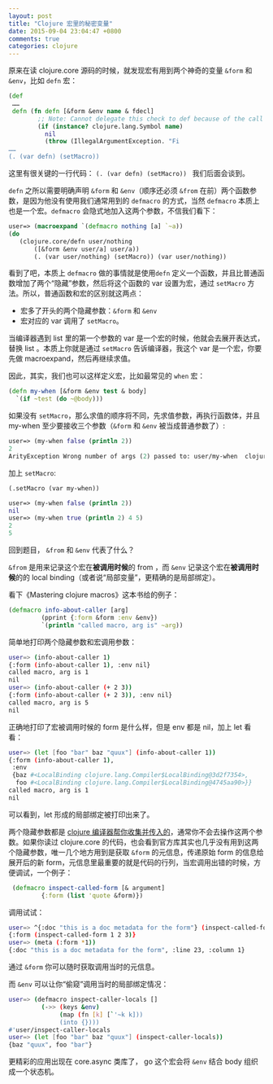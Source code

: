 ```yaml
---
layout: post
title: "Clojure 宏里的秘密变量"
date: 2015-09-04 23:04:47 +0800
comments: true
categories: clojure
---
```


原来在读 clojure.core 源码的时候，就发现宏有用到两个神奇的变量 `&form` 和  `&env`，比如 `defn` 宏：

```clojure
(def 
 ……
 defn (fn defn [&form &env name & fdecl]
        ;; Note: Cannot delegate this check to def because of the call to (with-meta name ..)
        (if (instance? clojure.lang.Symbol name)
          nil
          (throw (IllegalArgumentException. "Fi
……    
(. (var defn) (setMacro))      
```         

这里有很关键的一行代码： `(. (var defn) (setMacro)) ` 我们后面会谈到。

`defn` 之所以需要明确声明 `&form` 和  `&env`（顺序还必须 `&from` 在前）两个函数参数，是因为他没有使用我们通常用到的 `defmacro` 的方式，当然 `defmacro` 本质上也是一个宏。`defmacro` 会隐式地加入这两个参数，不信我们看下：

```clojure
user=> (macroexpand `(defmacro nothing [a] `~a))
(do 
   (clojure.core/defn user/nothing 
       ([&form &env user/a] user/a)) 
       (. (var user/nothing) (setMacro)) (var user/nothing))
```

看到了吧，本质上 `defmacro` 做的事情就是使用`defn` 定义一个函数，并且比普通函数增加了两个“隐藏”参数，然后将这个函数的 var 设置为宏，通过 `setMacro` 方法。所以，普通函数和宏的区别就这两点：

* 宏多了开头的两个隐藏参数：`&form` 和  `&env`
* 宏对应的 var 调用了 `setMacro`。

当编译器遇到 list 里的第一个参数的 var 是一个宏的时候，他就会去展开表达式，替换 list 。本质上你就是通过 `setMacro` 告诉编译器，我这个 var 是一个宏，你要先做 macroexpand，然后再继续求值。

因此，其实，我们也可以这样定义宏，比如最常见的 `when` 宏：

```clojure
(defn my-when [&form &env test & body]
  `(if ~test (do ~@body)))
```

如果没有 `setMacro`，那么求值的顺序将不同，先求值参数，再执行函数体，并且 my-when 至少要接收三个参数（`&form` 和  `&env` 被当成普通参数了）:

```clojure
user=> (my-when false (println 2))
2
ArityException Wrong number of args (2) passed to: user/my-when  clojure.lang.AFn.throwArity (AFn.java:429)
```

加上 `setMacro`:

```clojure
(.setMacro (var my-when))

user=> (my-when false (println 2))
nil
user=> (my-when true (println 2) 4 5)
2
5
```

回到题目， `&from` 和 `&env` 代表了什么？

`&from` 是用来记录这个宏在**被调用时候**的 from ，而 `&env` 记录这个宏在**被调用时候**的的 local binding（或者说“局部变量”，更精确的是局部绑定）。

看下《Mastering clojure macros》这本书给的例子：

```clojure
(defmacro info-about-caller [arg]
         (pprint {:form &form :env &env})
         `(println "called macro, arg is" ~arg))
```

简单地打印两个隐藏参数和宏调用参数：

```sh
user=> (info-about-caller 1)
{:form (info-about-caller 1), :env nil}
called macro, arg is 1
nil
user=> (info-about-caller (+ 2 3))
{:form (info-about-caller (+ 2 3)), :env nil}
called macro, arg is 5
nil
```

正确地打印了宏被调用时候的 form 是什么样，但是 env 都是 nil，加上 let 看看：

```sh
user=> (let [foo "bar" baz "quux"] (info-about-caller 1))
{:form (info-about-caller 1),
 :env
 {baz #<LocalBinding clojure.lang.Compiler$LocalBinding@3d2f7354>,
  foo #<LocalBinding clojure.lang.Compiler$LocalBinding@4745aa90>}}
called macro, arg is 1
nil
```

可以看到，let 形成的局部绑定被打印出来了。

两个隐藏参数都是 [clojure 编译器帮你收集并传入的](https://github.com/clojure/clojure/blob/master/src/jvm/clojure/lang/Compiler.java#L6778-L6783)，通常你不会去操作这两个参数。如果你读过 clojure.core 的代码，也会看到官方库其实也几乎没有用到这两个隐藏参数，唯一几个地方用到是获取 `&form` 的元信息，传递原始 form 的信息给展开后的新 form，元信息里最重要的就是代码的行列，当宏调用出错的时候，方便调试，一个例子：

```clojure
 (defmacro inspect-called-form [& argument]
         {:form (list 'quote &form)})
```

调用试试：

```sh
user=> ^{:doc "this is a doc metadata for the form"} (inspect-called-form 1 2 3)
{:form (inspect-called-form 1 2 3)}
user=> (meta (:form *1))
{:doc "this is a doc metadata for the form", :line 23, :column 1}
```

通过 `&form` 你可以随时获取调用当时的元信息。

而 `&env` 可以让你“偷窥”调用当时的局部绑定情况：

```sh
user=> (defmacro inspect-caller-locals []
         (->> (keys &env)
              (map (fn [k] [`'~k k]))
              (into {})))
#'user/inspect-caller-locals
user=> (let [foo "bar" baz "quux"] (inspect-caller-locals))
{baz "quux", foo "bar"}
```

更精彩的应用出现在 core.async 类库了， go 这个宏会将 `&env` 结合 body 组织成一个状态机。











